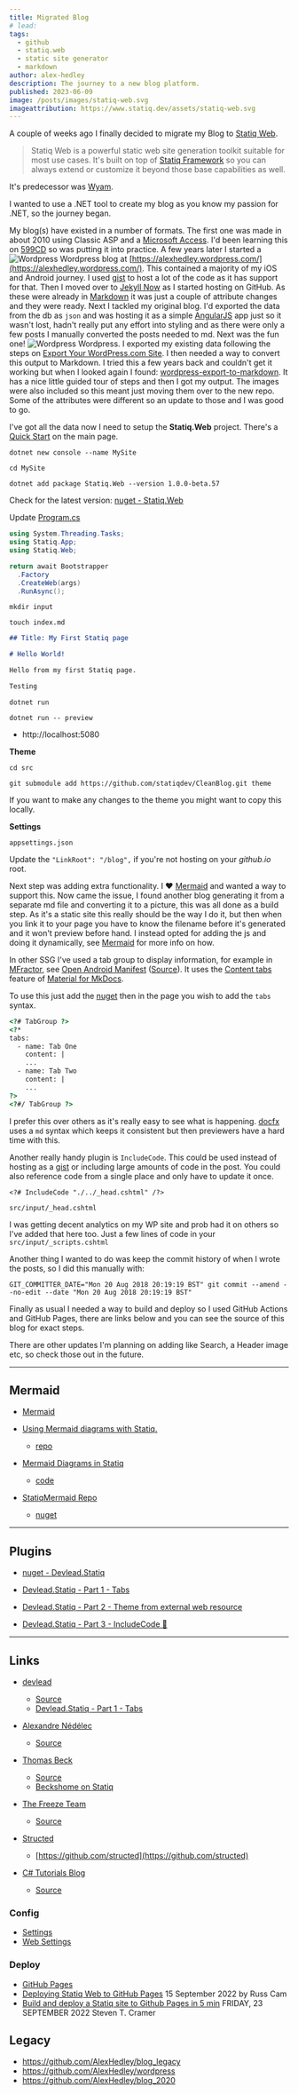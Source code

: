```yaml
---
title: Migrated Blog
# lead:
tags:
  - github
  - statiq.web
  - static site generator
  - markdown
author: alex-hedley
description: The journey to a new blog platform.
published: 2023-06-09
image: /posts/images/statiq-web.svg
imageattribution: https://www.statiq.dev/assets/statiq-web.svg
---
```


A couple of weeks ago I finally decided to migrate my Blog to [Statiq Web](https://www.statiq.dev/web).

> Statiq Web is a powerful static web site generation toolkit suitable for most use cases. It's built on top of [Statiq Framework](https://www.statiq.dev/framework) so you can always extend or customize it beyond those base capabilities as well.

It's predecessor was [Wyam](https://wyam.io/).

I wanted to use a .NET tool to create my blog as you know my passion for .NET, so the journey began.

My blog(s) have existed in a number of formats. The first one was made in about 2010 using Classic ASP and a [Microsoft Access](https://www.microsoft.com/en-gb/microsoft-365/access). I'd been learning this on [599CD](https://www.599cd.com/) so was putting it into practice. A few years later I started a ![Wordpress](../images/wordpress.png "Wordpress") Wordpress blog at [https://alexhedley.wordpress.com/](https://alexhedley.wordpress.com/). This contained a majority of my iOS and Android journey. I used [gist](https://gist.github.com/alexhedley) to host a lot of the code as it has support for that. Then I moved over to [Jekyll Now](https://github.com/barryclark/jekyll-now) as I started hosting on GitHub. As these were already in [Markdown](https://daringfireball.net/projects/markdown/syntax) it was just a couple of attribute changes and they were ready. Next I tackled my original blog. I'd exported the data from the db as `json` and was hosting it as a simple [AngularJS](https://angularjs.org/) app just so it wasn't lost, hadn't really put any effort into styling and as there were only a few posts I manually converted the posts needed to md. Next was the fun one! ![Wordpress](../images/wordpress.png "Wordpress") Wordpress. I exported my existing data following the steps on [Export Your WordPress.com Site](https://wordpress.com/support/export/). I then needed a way to convert this output to Markdown. I tried this a few years back and couldn't get it working but when I looked again I found: [wordpress-export-to-markdown](https://github.com/lonekorean/wordpress-export-to-markdown). It has a nice little guided tour of steps and then I got my output. The images were also included so this meant just moving them over to the new repo. Some of the attributes were different so an update to those and I was good to go.

I've got all the data now I need to setup the **Statiq.Web** project. There's a [Quick Start](https://www.statiq.dev/web) on the main page.

`dotnet new console --name MySite`

`cd MySite`

`dotnet add package Statiq.Web --version 1.0.0-beta.57`

Check for the latest version: [nuget - Statiq.Web](https://www.nuget.org/packages/Statiq.Web/1.0.0-beta.57)

Update [Program.cs](../src/Program.cs)

```csharp
using System.Threading.Tasks;
using Statiq.App;
using Statiq.Web;

return await Bootstrapper
  .Factory
  .CreateWeb(args)
  .RunAsync();
```

`mkdir input`

`touch index.md`

```md
## Title: My First Statiq page

# Hello World!

Hello from my first Statiq page.

Testing
```

`dotnet run`

`dotnet run -- preview`

- http://localhost:5080

**Theme**

`cd src`

`git submodule add https://github.com/statiqdev/CleanBlog.git theme`

If you want to make any changes to the theme you might want to copy this locally.

**Settings**

`appsettings.json`

Update the `"LinkRoot": "/blog",` if you're not hosting on your _github.io_ root.

Next step was adding extra functionality. I ❤ [Mermaid](https://mermaid.js.org/) and wanted a way to support this. Now came the issue, I found another blog generating it from a separate md file and converting it to a picture, this was all done as a build step. As it's a static site this really should be the way I do it, but then when you link it to your page you have to know the filename before it's generated and it won't preview before hand. I instead opted for adding the js and doing it dynamically, see [Mermaid](mermaid) for more info on how.

In other SSG I've used a tab group to display information, for example in [MFractor](https://www.mfractor.com/), see [Open Android Manifest](https://docs.mfractor.com/android/tools/open-android-manifest/) ([Source](https://github.com/mfractor/mfractor.github.io/blob/docs/docs/android/tools/open-android-manifest.md)). It uses the [Content tabs](https://squidfunk.github.io/mkdocs-material/reference/content-tabs/) feature of [Material for MkDocs](https://squidfunk.github.io/mkdocs-material/).

To use this just add the [nuget](https://www.nuget.org/packages/Devlead.Statiq) then in the page you wish to add the `tabs` syntax.

```html
<?# TabGroup ?>
<?*
tabs:
  - name: Tab One
    content: |
    ...
  - name: Tab Two
    content: |
    ...
?>
<?#/ TabGroup ?>
```

I prefer this over others as it's really easy to see what is happening.
[docfx](https://dotnet.github.io/docfx/) uses a `md` syntax which keeps it consistent but then previewers have a hard time with this.

Another really handy plugin is `IncludeCode`. This could be used instead of hosting as a [gist](https://gist.github.com/alexhedley) or including large amounts of code in the post. You could also reference code from a single place and only have to update it once.

`<?# IncludeCode "./../_head.cshtml" /?>`

`src/input/_head.cshtml`

I was getting decent analytics on my WP site and prob had it on others so I've added that here too. Just a few lines of code in your `src/input/_scripts.cshtml`

Another thing I wanted to do was keep the commit history of when I wrote the posts, so I did this manually with:

`GIT_COMMITTER_DATE="Mon 20 Aug 2018 20:19:19 BST" git commit --amend --no-edit --date "Mon 20 Aug 2018 20:19:19 BST"`

Finally as usual I needed a way to build and deploy so I used GitHub Actions and GitHub Pages, there are links below and you can see the source of this blog for exact steps.

There are other updates I'm planning on adding like Search, a Header image etc, so check those out in the future.

---

## Mermaid

- [Mermaid](mermaid)

- [Using Mermaid diagrams with Statiq.](https://www.dpvreony.com/articles/mermaid-with-statiq/)
  - [repo](https://github.com/dpvreony/article-statiq-mermaid)
- [Mermaid Diagrams in Statiq](https://blog.beckshome.com/2022/09/mermaid-in-statiq)

  - [code](https://github.com/thbst16/dotnet-statiq-beckshome-blog/blob/main/input/posts/mermaid-in-statiq.md)

- [StatiqMermaid Repo](https://github.com/ociaw/StatiqMermaid)
  - [nuget](https://www.nuget.org/packages/Ociaw.StatiqMermaid/0.1.0-beta.2)

---

## Plugins

- [nuget - Devlead.Statiq](https://www.nuget.org/packages/Devlead.Statiq)

- [Devlead.Statiq - Part 1 - Tabs](https://www.devlead.se/posts/2021/2021-04-09-devlead-statiq-part1-tabs)
- [Devlead.Statiq - Part 2 - Theme from external web resource](https://www.devlead.se/posts/2021/2021-04-10-devlead-statiq-part2-theme-from-uri)
- [Devlead.Statiq - Part 3 - IncludeCode 🤺](https://www.devlead.se/posts/2021/2021-04-11-devlead-statiq-part3-includecode)

---

## Links

- [devlead](https://www.devlead.se)

  - [Source](https://github.com/devlead/devlead.se)
  - [Devlead.Statiq - Part 1 - Tabs](https://www.devlead.se/posts/2021/2021-04-09-devlead-statiq-part1-tabs)

- [Alexandre Nédélec](https://www.techwatching.dev/)

  - [Source](https://github.com/TechWatching/techwatching.dev)

- [Thomas Beck](https://beckshome.com/)

  - [Source](https://github.com/thbst16/dotnet-statiq-beckshome-blog)
  - [Beckshome on Statiq](https://beckshome.com/2022/09/beckshome-on-statiq)

- [The Freeze Team](https://thefreezeteam.com/)

  - [Source](https://github.com/TheFreezeTeam/TheFreezeTeamBlog/tree/master/Source/TheFreezeTeamBlog)

- [Structed](https://blog.structed.me/)

  - [https://github.com/structed](https://github.com/structed)

- [C# Tutorials Blog](https://wellsb.com/csharp/)
  - [Source](https://github.com/bradwellsb/statiq-blog-boilerplate)

### Config

- [Settings](https://www.statiq.dev/guide/configuration/settings)
- [Web Settings](https://www.statiq.dev/guide/configuration/web-settings)

### Deploy

- [GitHub Pages](https://www.statiq.dev/guide/deployment/github-pages)
- [Deploying Statiq Web to GitHub Pages](https://forloop.co.uk/blog/deploying-statiq-web-to-github-pages) 15 September 2022 by Russ Cam
- [Build and deploy a Statiq site to Github Pages in 5 min](https://thefreezeteam.com/posts/steven-t-cramer/2022/09/23/statiq-github-pages) FRIDAY, 23 SEPTEMBER 2022 Steven T. Cramer

## Legacy

- https://github.com/AlexHedley/blog_legacy
- https://github.com/AlexHedley/wordpress
- https://github.com/AlexHedley/blog_2020
